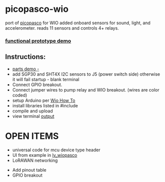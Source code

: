 # picopasco-wio
port of [picopasco](https://github.com/GrayHatGuy/picopasco) for WIO added onboard sensors for sound, light, and accelerometer. reads 11 sensors and controls 4+ relays.

### [functional prototype demo](https://youtu.be/b17KJY9SBbU)

## Instructions:

- [parts demo - ](https://youtu.be/lR3D1bXBkDE)
- add SGP30 and SHT4X I2C sensors to J5 (power switch side) otherwise it will fail startup - blank terminal
- Connect GPIO breakout.  
- Connect jumper wires to pump relay and WIO breakout. (wires are color coded)
- setup Arduino per [Wio How To](https://wiki.seeedstudio.com/Wio-Terminal-Getting-Started/)
- install libraries listed in #include 
- compile and upload
- view terminal [output](https://youtu.be/uyEobShH6yY)

# OPEN ITEMS

* universal code for mcu device type header
* UI from example in [lv_wiopasco](https://github.com/GrayHatGuy/lv_wiopasco)
* LoRAWAN networking
+ Add pinout table
+ GPIO breakout
